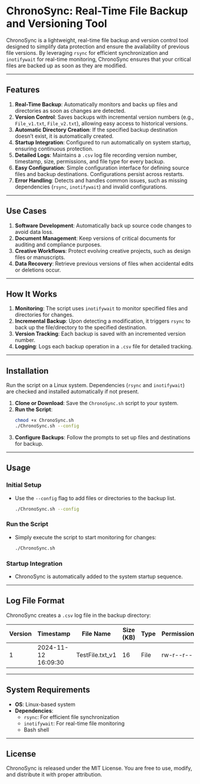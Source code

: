 # **ChronoSync: Real-Time File Backup and Versioning Tool**  

ChronoSync is a lightweight, real-time file backup and version control tool designed to simplify data protection and ensure the availability of previous file versions. By leveraging `rsync` for efficient synchronization and `inotifywait` for real-time monitoring, ChronoSync ensures that your critical files are backed up as soon as they are modified.

---

## **Features**  

1. **Real-Time Backup**: Automatically monitors and backs up files and directories as soon as changes are detected.  
2. **Version Control**: Saves backups with incremental version numbers (e.g., `File_v1.txt`, `File_v2.txt`), allowing easy access to historical versions.  
3. **Automatic Directory Creation**: If the specified backup destination doesn’t exist, it is automatically created.  
4. **Startup Integration**: Configured to run automatically on system startup, ensuring continuous protection.  
5. **Detailed Logs**: Maintains a `.csv` log file recording version number, timestamp, size, permissions, and file type for every backup.  
6. **Easy Configuration**: Simple configuration interface for defining source files and backup destinations. Configurations persist across restarts.  
7. **Error Handling**: Detects and handles common issues, such as missing dependencies (`rsync`, `inotifywait`) and invalid configurations.  

---

## **Use Cases**  

1. **Software Development**: Automatically back up source code changes to avoid data loss.  
2. **Document Management**: Keep versions of critical documents for auditing and compliance purposes.  
3. **Creative Workflows**: Protect evolving creative projects, such as design files or manuscripts.  
4. **Data Recovery**: Retrieve previous versions of files when accidental edits or deletions occur.  

---

## **How It Works**  

1. **Monitoring**: The script uses `inotifywait` to monitor specified files and directories for changes.  
2. **Incremental Backup**: Upon detecting a modification, it triggers `rsync` to back up the file/directory to the specified destination.  
3. **Version Tracking**: Each backup is saved with an incremented version number.  
4. **Logging**: Logs each backup operation in a `.csv` file for detailed tracking.  

---

## **Installation**  

Run the script on a Linux system. Dependencies (`rsync` and `inotifywait`) are checked and installed automatically if not present.  

1. **Clone or Download**: Save the `ChronoSync.sh` script to your system.  
2. **Run the Script**:  
   ```bash
   chmod +x ChronoSync.sh
   ./ChronoSync.sh --config
   ```  
3. **Configure Backups**: Follow the prompts to set up files and destinations for backup.  

---

## **Usage**  

### **Initial Setup**  
- Use the `--config` flag to add files or directories to the backup list.  
   ```bash
   ./ChronoSync.sh --config
   ```  

### **Run the Script**  
- Simply execute the script to start monitoring for changes:  
   ```bash
   ./ChronoSync.sh
   ```  

### **Startup Integration**  
- ChronoSync is automatically added to the system startup sequence.  

---

## **Log File Format**  

ChronoSync creates a `.csv` log file in the backup directory:  

| **Version** | **Timestamp**       | **File Name**      | **Size (KB)** | **Type** | **Permissions** |  
|-------------|---------------------|--------------------|---------------|----------|-----------------|  
| 1           | 2024-11-12 16:09:30 | TestFile.txt_v1    | 16            | File     | rw-r--r--       |  

---

## **System Requirements**  

- **OS**: Linux-based system  
- **Dependencies**:  
  - `rsync`: For efficient file synchronization  
  - `inotifywait`: For real-time file monitoring  
  - Bash shell  

---

## **License**  

ChronoSync is released under the MIT License. You are free to use, modify, and distribute it with proper attribution.  
